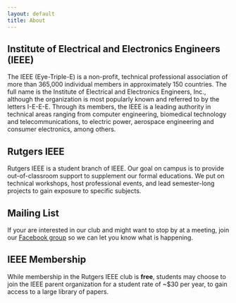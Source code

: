 ```yaml
---
layout: default
title: About
---
```


## Institute of Electrical and Electronics Engineers (IEEE)
The IEEE (Eye-Triple-E) is a non-profit, technical professional association of more than 365,000 individual members in approximately 150 countries.
The full name is the Institute of Electrical and Electronics Engineers, Inc., although the organization is most popularly known and referred to by the letters I-E-E-E.
Through its members, the IEEE is a leading authority in technical areas ranging from computer engineering, biomedical technology and telecommunications, to electric power, aerospace engineering and consumer electronics, among others.

## Rutgers IEEE
Rutgers IEEE is a student branch of IEEE.
Our goal on campus is to provide out-of-classroom support to supplement our formal educations.
We put on technical workshops, host professional events, and lead semester-long projects to gain exposure to specific subjects.

## Mailing List
If your are interested in our club and might want to stop by at a meeting, join our [Facebook group](https://www.facebook.com/groups/rutgersieee/) so we can let you know what is happening.

## IEEE Membership
While membership in the Rutgers IEEE club is **free**, students may choose to join the IEEE parent organization for a student rate of ~$30 per year, to gain access to a large library of papers.

